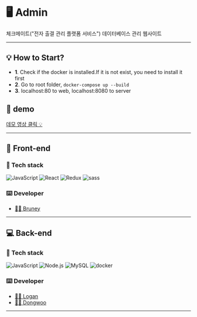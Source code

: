 # 🖥 Admin
체크메이트("전자 출결 관리 플랫폼 서비스") 데이터베이스 관리 웹사이트
<hr>

## 💡 How to Start?

- **1**. Check if the docker is installed.If it is not exist, you need to install it first
- **2**. Go to root folder, `docker-compose up --build`
- **3**. localhost:80 to web, localhost:8080 to server

## 📼 demo
[데모 영상 클릭 💡](https://www.youtube.com/watch?v=nNWas6wM79A)

<hr>

## 📱 Front-end

### 🔧 Tech stack
<img alt="JavaScript" src ="https://img.shields.io/badge/JavaScript-F7DF1E.svg?&style=flat&logo=JavaScript&logoColor=white"/> <img alt="React" src ="https://img.shields.io/badge/React-61DAFB.svg?&style=flat&logo=React&logoColor=white"/> <img alt="Redux" src ="https://img.shields.io/badge/Redux-764ABC.svg?&style=flat&logo=Redux&logoColor=white"/>
<img alt="sass" src ="https://img.shields.io/badge/sass-CC6699.svg?&style=flat&logo=sass&logoColor=white"/>

### ⌨️ Developer
- [🧑‍💻 Bruney](https://github.com/kingyong9169)

<hr>

## 💻 Back-end
### 🔧 Tech stack
<img alt="JavaScript" src ="https://img.shields.io/badge/JavaScript-F7DF1E.svg?&style=flat&logo=JavaScript&logoColor=white"/> <img alt="Node.js" src ="https://img.shields.io/badge/Node.js-339933.svg?&style=flat&logo=Node.js&logoColor=white"/> <img alt="MySQL" src ="https://img.shields.io/badge/MySQL-4479A1.svg?&style=flat&logo=MySQL&logoColor=white"/>
<img alt="docker" src ="https://img.shields.io/badge/docker-2496ED.svg?&style=flat&logo=docker&logoColor=white"/>

### ⌨️ Developer
- [🧑‍💻 Logan](https://github.com/L-o-g-a-n)
- [🧑‍💻 Dongwoo](https://github.com/DongWooE)

<hr>